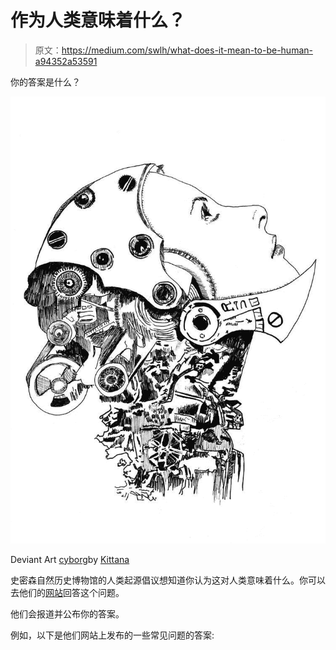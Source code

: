 # 作为人类意味着什么？

> 原文：<https://medium.com/swlh/what-does-it-mean-to-be-human-a94352a53591>

你的答案是什么？

![](img/4dcf9d766937151199d674070fb75e41.png)

Deviant Art [cyborg](https://www.deviantart.com/kittana/art/cyborg-80881409)by [Kittana](https://www.deviantart.com/kittana)

史密森自然历史博物馆的人类起源倡议想知道你认为这对人类意味着什么。你可以去他们的[网站](http://humanorigins.si.edu/about/become-involved/submit-your-response-what-does-it-mean-be-human)回答这个问题。

他们会报道并公布你的答案。

例如，以下是他们网站上发布的一些常见问题的答案: